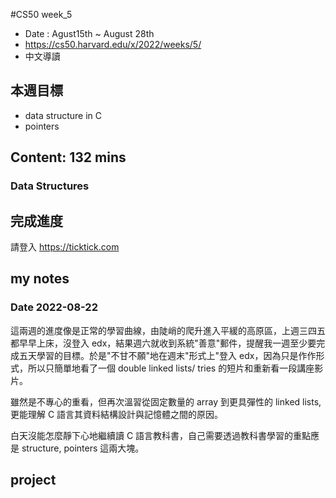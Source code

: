 #CS50 week_5
- Date : Agust15th ~ August 28th
- https://cs50.harvard.edu/x/2022/weeks/5/
- 中文導讀

## 本週目標
- data structure in C
- pointers

## Content:  132 mins
### Data Structures



## 完成進度
請登入 https://ticktick.com

## my notes
### Date 2022-08-22
這兩週的進度像是正常的學習曲線，由陡峭的爬升進入平緩的高原區，上週三四五都早早上床，沒登入 edx，結果週六就收到系統"善意"郵件，提醒我一週至少要完成五天學習的目標。於是"不甘不願"地在週末"形式上"登入 edx，因為只是作作形式，所以只簡單地看了一個 double linked lists/ tries 的短片和重新看一段講座影片。

雖然是不專心的重看，但再次溫習從固定數量的 array 到更具彈性的 linked lists, 更能理解 C 語言其資料結構設計與記憶體之間的原因。

白天沒能怎麼靜下心地繼續讀 C 語言教科書，自己需要透過教科書學習的重點應是 structure, pointers 這兩大塊。


## project


